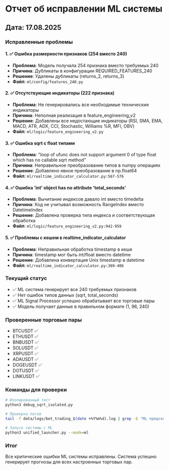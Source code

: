 # Отчет об исправлении ML системы

## Дата: 17.08.2025

### Исправленные проблемы

#### 1. ✅ Ошибка размерности признаков (254 вместо 240)

- **Проблема**: Модель получала 254 признака вместо требуемых 240
- **Причина**: Дубликаты в конфигурации REQUIRED_FEATURES_240
- **Решение**: Удалены дубликаты (returns_2, returns_3)
- **Файл**: `ml/config/features_240.py`

#### 2. ✅ Отсутствующие индикаторы (222 признака)

- **Проблема**: Не генерировались все необходимые технические индикаторы
- **Причина**: Неполная реализация в feature_engineering_v2
- **Решение**: Добавлены все недостающие индикаторы (RSI, SMA, EMA, MACD, ATR, ADX, CCI, Stochastic, Williams %R, MFI, OBV)
- **Файл**: `ml/logic/feature_engineering_v2.py`

#### 3. ✅ Ошибка sqrt с float типами

- **Проблема**: "loop of ufunc does not support argument 0 of type float which has no callable sqrt method"
- **Причина**: Неправильное преобразование типов в numpy операциях
- **Решение**: Добавлено явное преобразование в np.float64
- **Файл**: `ml/realtime_indicator_calculator.py:567-576`

#### 4. ✅ Ошибка 'int' object has no attribute 'total_seconds'

- **Проблема**: Вычитание индексов давало int вместо timedelta
- **Причина**: Код не учитывал возможность RangeIndex вместо DatetimeIndex
- **Решение**: Добавлена проверка типа индекса и соответствующая обработка
- **Файл**: `ml/logic/feature_engineering_v2.py:942-959`

#### 5. ✅ Проблемы с кешем в realtime_indicator_calculator

- **Проблема**: Неправильная обработка timestamp в кеше
- **Причина**: timestamp мог быть int/float вместо datetime
- **Решение**: Добавлена конвертация Unix timestamp в datetime
- **Файл**: `ml/realtime_indicator_calculator.py:369-406`

### Текущий статус

- ✅ ML система генерирует все 240 требуемых признаков
- ✅ Нет ошибок типов данных (sqrt, total_seconds)
- ✅ ML Signal Processor успешно обрабатывает все торговые пары
- ✅ Модель получает данные в правильном формате (1, 96, 240)

### Проверенные торговые пары

- BTCUSDT ✅
- ETHUSDT ✅
- BNBUSDT ✅
- SOLUSDT ✅
- XRPUSDT ✅
- ADAUSDT ✅
- DOGEUSDT ✅
- DOTUSDT ✅
- LINKUSDT ✅

### Команды для проверки

```bash
# Изолированный тест
python3 debug_sqrt_isolated.py

# Проверка логов
tail -f data/logs/bot_trading_$(date +%Y%m%d).log | grep -E "ML предсказание|ERROR"

# Запуск системы с ML
python3 unified_launcher.py --mode=ml
```

### Итог

Все критические ошибки ML системы исправлены. Система успешно генерирует прогнозы для всех настроенных торговых пар.
